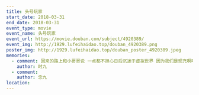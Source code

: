 ```yaml
---
title: 头号玩家
start_date: 2018-03-31
end_date: 2018-03-31
event_type: movie
event_name: 头号玩家
event_url: https://movie.douban.com/subject/4920389/
event_img: http://1929.lufeihaidao.top/douban_4920389.png
poster_img: http://1929.lufeihaidao.top/douban_poster_4920389.jpeg
memories:
  - comment: 回来的路上和小哥哥说 一点都不担心日后沉迷于虚拟世界 因为我们是现充啊哈哈
    author: 时九
  - comment: 
    author: 念九
location: 
---
```

